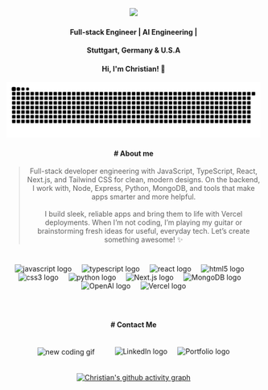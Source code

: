 
<p align="center">
  <img src="https://christianc.dev/wp-content/uploads/2024/11/Screen-Shot-2024-11-18-at-9.28.15-PM.svg" width="900"/>
</p>

<div align="center" > 
<div align="center" >
<h4> Full-stack Engineer | AI Engineering | </h4>
<h4>Stuttgart, Germany & U.S.A </h4>  
</div>

<div align="center" >
<h4> Hi, I'm Christian! 🚀 </h4>
</div>

<div align="center">
<!--   <img src="https://github-readme-stats.vercel.app/api?username=christian8D&hide_title=false&hide_rank=false&show_icons=true&include_all_commits=true&count_private=true&disable_animations=false&theme=dracula&locale=en&hide_border=false" height="150" alt="stats graph"  />
  <img src="https://github-readme-stats.vercel.app/api/top-langs?username=christian8D&locale=en&hide_title=false&layout=compact&card_width=320&langs_count=5&theme=dracula&hide_border=false" height="150" alt="languages graph"  /> -->

![Snake animation](https://raw.githubusercontent.com/Christian8D/Christian8D/output/snake.svg)
</div>

<div align="center" >
<h4> # About me </h4>
</div>

> Full-stack developer engineering with JavaScript, TypeScript, React, Next.js, and Tailwind CSS for clean, modern designs. On the backend, I work with, Node, Express, Python, MongoDB, and tools that make apps smarter and more helpful. <br> <br> I build sleek, reliable apps and bring them to life with Vercel deployments. When I’m not coding, I’m playing my guitar or brainstorming fresh ideas for useful, everyday tech. Let’s create something awesome! ✨

</div>

<!-- 
<a href="https://www.christianc.dev" target="_blank">
  <img src="https://github-readme-activity-graph.vercel.app/graph?username=Christian8D&theme=github-compact&from=2024-10-01&to=2024-11-18" alt="Christian's github activity graph">
</a>
-->

###

<br>
<div align="Center">
  <img src="https://cdn.jsdelivr.net/gh/devicons/devicon/icons/javascript/javascript-original.svg" height="50" alt="javascript logo"  />
  <img width="12" />
  <img src="https://cdn.jsdelivr.net/gh/devicons/devicon/icons/typescript/typescript-original.svg" height="50" alt="typescript logo"  />
  <img width="12" />
  <img src="https://cdn.jsdelivr.net/gh/devicons/devicon/icons/react/react-original.svg" height="50" alt="react logo"  />
  <img width="12" />
  <img src="https://cdn.jsdelivr.net/gh/devicons/devicon/icons/html5/html5-original.svg" height="50" alt="html5 logo"  />
  <img width="12" />
  <img src="https://cdn.jsdelivr.net/gh/devicons/devicon/icons/css3/css3-original.svg" height="50" alt="css3 logo"  />
  <img width="12" />
  <img src="https://cdn.jsdelivr.net/gh/devicons/devicon/icons/python/python-original.svg" height="50" alt="python logo"  />
  <img width="12" />
  <img src="https://cdn.jsdelivr.net/gh/devicons/devicon/icons/nextjs/nextjs-original.svg" height="50" alt="Next.js logo" />
  <img width="12" />
  <img src="https://cdn.jsdelivr.net/gh/devicons/devicon/icons/mongodb/mongodb-original.svg" height="50" alt="MongoDB logo" />
  <img width="12" />
  <img src="https://christianc.dev/wp-content/uploads/2024/11/icon-openai.png" height="50" alt="OpenAI logo" />
  <img width="12" />
  <img src="https://christianc.dev/wp-content/uploads/2024/11/Vercel-logo.svg" height="50" alt="Vercel logo" />
<!--   <img width="12" />
  <img src="https://christianc.dev/wp-content/uploads/2024/11/AWS-Logo.svg" height="50" alt="AWS logo"/> -->

</div>


###

<div align="center" >
<br>
<h4> # Contact Me </h4>
</div>
<br>
<div align="center" style="display: flex; flex-direction: row; align-items: center; justify-content: center; gap: 20px;">
  <div>
  <img align="center" height="150" src="https://i.imgflip.com/9arwox.gif" alt="new coding gif" />
</div>

<!--
  <img src="https://img.shields.io/static/v1?message=Youtube&logo=youtube&label=&color=FF0000&logoColor=white&labelColor=&style=for-the-badge" height="35" alt="youtube logo"  />
  <img src="https://img.shields.io/static/v1?message=Instagram&logo=instagram&label=&color=E4405F&logoColor=white&labelColor=&style=for-the-badge" height="35" alt="instagram logo"  />
  <img src="https://img.shields.io/static/v1?message=Twitch&logo=twitch&label=&color=9146FF&logoColor=white&labelColor=&style=for-the-badge" height="35" alt="twitch logo"  />
  <img src="https://img.shields.io/static/v1?message=Discord&logo=discord&label=&color=7289DA&logoColor=white&labelColor=&style=for-the-badge" height="35" alt="discord logo"  />
  <img src="https://img.shields.io/static/v1?message=Gmail&logo=gmail&label=&color=D14836&logoColor=white&labelColor=&style=for-the-badge" height="35" alt="gmail logo"  />
-->
<br>

<div align="center" style="display: flex; flex-direction: row; align-items: center; justify-content: center; gap: 20px;">
  <a href="https://www.linkedin.com/in/christiancosio" target="_blank" style="text-decoration: none;">
    <img src="https://img.shields.io/static/v1?message=LinkedIn&logo=linkedin&label=&color=0077B5&logoColor=white&labelColor=&style=for-the-badge" height="35"  alt="LinkedIn logo" />
  </a>

  <a href="https://www.christianc.dev" target="_blank" style="text-decoration: none;">
    <img src="https://img.shields.io/static/v1?message=Portfolio&logo=fire&label=&color=000000&logoColor=white&labelColor=&style=for-the-badge" height="35"  alt="Portfolio logo" />
  </a>
</div>
</div>
</div>

<br>
<br>


<div align="center">
<a href="https://www.christianc.dev" target="_blank">
  <img src="https://github-readme-activity-graph.vercel.app/graph?username=Christian8D&theme=github-compact&from=2024-10-01" alt="Christian's github activity graph">
</a>
</div>

###


